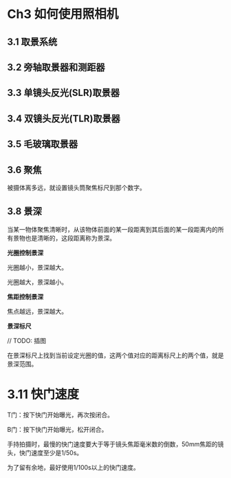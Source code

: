 # Ch3 如何使用照相机

## 3.1 取景系统

## 3.2 旁轴取景器和测距器

## 3.3 单镜头反光(SLR)取景器

## 3.4 双镜头反光(TLR)取景器

## 3.5 毛玻璃取景器

## 3.6 聚焦

被摄体离多远，就设置镜头筒聚焦标尺到那个数字。

## 3.8 景深

当某一物体聚焦清晰时，从该物体前面的某一段距离到其后面的某一段距离内的所有景物也是清晰的，这段距离称为景深。

**光圈控制景深**

光圈越小，景深越大。

光圈越大，景深越小。

**焦距控制景深**

焦点越远，景深越大。

**景深标尺**

// TODO: 插图

在景深标尺上找到当前设定光圈的值，这两个值对应的距离标尺上的两个值，就是景深范围。

# 3.11 快门速度

T门：按下快门开始曝光，再次按闭合。

B门：按下快门开始曝光，松开闭合。

手持拍摄时，最慢的快门速度要大于等于镜头焦距毫米数的倒数，50mm焦距的镜头，快门速度至少是1/50s。

为了留有余地，最好使用1/100s以上的快门速度。
